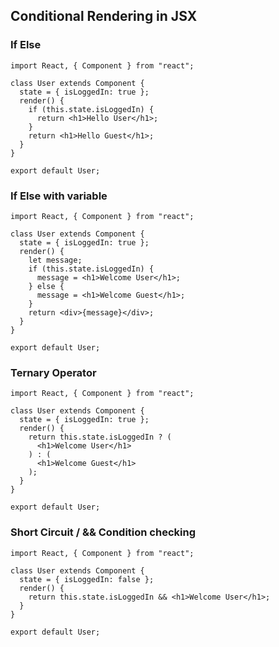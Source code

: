 ## Conditional Rendering in JSX

### If Else

```JSX
import React, { Component } from "react";

class User extends Component {
  state = { isLoggedIn: true };
  render() {
    if (this.state.isLoggedIn) {
      return <h1>Hello User</h1>;
    }
    return <h1>Hello Guest</h1>;
  }
}

export default User;
```

### If Else with variable

```JSX
import React, { Component } from "react";

class User extends Component {
  state = { isLoggedIn: true };
  render() {
    let message;
    if (this.state.isLoggedIn) {
      message = <h1>Welcome User</h1>;
    } else {
      message = <h1>Welcome Guest</h1>;
    }
    return <div>{message}</div>;
  }
}

export default User;
```

### Ternary Operator

```JSX
import React, { Component } from "react";

class User extends Component {
  state = { isLoggedIn: true };
  render() {
    return this.state.isLoggedIn ? (
      <h1>Welcome User</h1>
    ) : (
      <h1>Welcome Guest</h1>
    );
  }
}

export default User;
```

### Short Circuit / && Condition checking

```JSX
import React, { Component } from "react";

class User extends Component {
  state = { isLoggedIn: false };
  render() {
    return this.state.isLoggedIn && <h1>Welcome User</h1>;
  }
}

export default User;
```
